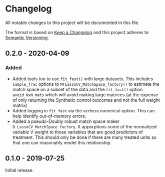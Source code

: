 # Changelog
All notable changes to this project will be documented in this file.

The format is based on [Keep a Changelog](http://keepachangelog.com/en/1.0.0/)
and this project adheres to [Semantic Versioning](http://semver.org/spec/v2.0.0.html).

<!--## [Unreleased] >
<!-- Separate headings for Added/Changed/Removed/Fixed/Deprecated/Security -->

## 0.2.0 - 2020-04-09
### Added
- Added tools too to use `fit_fast()` with large datasets. This includes `sample_frac` options to  `MTLassoCV_MatchSpace_factory()` to estimate the match space on a subset of the data and the `fit_fast()` option `avoid_NxN_mats` which will avoid making large matrices (at the expense of only returning the Synthetic control outcomes and not the full weight matrix)
- Added logging in `fit_fast` via the `verbose` numerical option. This can help identify out-of-memory errors.
- Added a pseudo-Doubly robust match space maker `D_LassoCV_MatchSpace_factory`. It apporptions some of the normalized variable V weight to those variables that are good predictors of treatment. This should only be done if there are many treated units so that one can reasonably model this relationship. 


## 0.1.0 - 2019-07-25
Initial release.

<!--[Unreleased]: Get compare link for Github. For VSTS it's https://econpricingengine.visualstudio.com/_git/PricingEngine/branches?baseVersion=GTv2.1.0&targetVersion=GBmaster&_a=commits >
